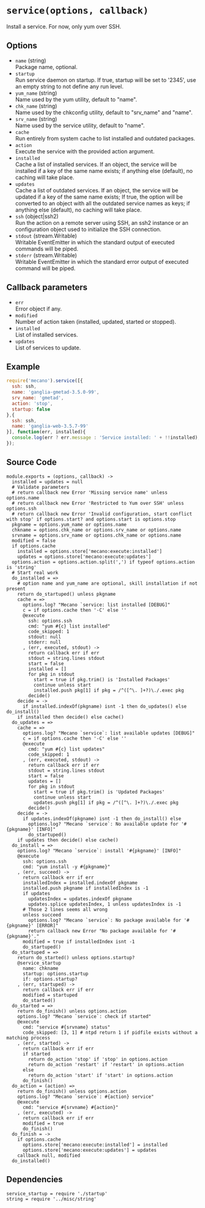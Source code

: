 
# `service(options, callback)`

Install a service. For now, only yum over SSH.

## Options

*   `name` (string)   
    Package name, optional.   
*   `startup`   
    Run service daemon on startup. If true, startup will be set to '2345', use
    an empty string to not define any run level.   
*   `yum_name` (string)   
    Name used by the yum utility, default to "name".   
*   `chk_name` (string)   
    Name used by the chkconfig utility, default to "srv_name" and "name".   
*   `srv_name` (string)   
    Name used by the service utility, default to "name".   
*   `cache`   
    Run entirely from system cache to list installed and outdated packages.   
*   `action`   
    Execute the service with the provided action argument.   
*   `installed`   
    Cache a list of installed services. If an object, the service will be
    installed if a key of the same name exists; if anything else (default), no
    caching will take place.   
*   `updates`   
    Cache a list of outdated services. If an object, the service will be updated
    if a key of the same name exists; If true, the option will be converted to
    an object with all the outdated service names as keys; if anything else
    (default), no caching will take place.   
*   `ssh` (object|ssh2)   
    Run the action on a remote server using SSH, an ssh2 instance or an
    configuration object used to initialize the SSH connection.   
*   `stdout` (stream.Writable)   
    Writable EventEmitter in which the standard output of executed commands will
    be piped.   
*   `stderr` (stream.Writable)   
    Writable EventEmitter in which the standard error output of executed command
    will be piped.   

## Callback parameters

*   `err`   
    Error object if any.   
*   `modified`   
    Number of action taken (installed, updated, started or stopped).   
*   `installed`   
    List of installed services.   
*   `updates`   
    List of services to update.   

## Example

```js
require('mecano').service([{
  ssh: ssh,
  name: 'ganglia-gmetad-3.5.0-99',
  srv_name: 'gmetad',
  action: 'stop',
  startup: false
},{
  ssh: ssh,
  name: 'ganglia-web-3.5.7-99'
}], function(err, installed){
  console.log(err ? err.message : 'Service installed: ' + !!installed);
});
```

## Source Code

    module.exports = (options, callback) ->
      installed = updates = null
      # Validate parameters
      # return callback new Error 'Missing service name' unless options.name
      # return callback new Error 'Restricted to Yum over SSH' unless options.ssh
      # return callback new Error 'Invalid configuration, start conflict with stop' if options.start? and options.start is options.stop
      pkgname = options.yum_name or options.name
      chkname = options.chk_name or options.srv_name or options.name
      srvname = options.srv_name or options.chk_name or options.name
      modified = false
      if options.cache
        installed = options.store['mecano:execute:installed']
        updates = options.store['mecano:execute:updates']
      options.action = options.action.split(',') if typeof options.action is 'string'
      # Start real work
      do_installed = =>
        # option name and yum_name are optional, skill installation if not present
        return do_startuped() unless pkgname
        cache = =>
          options.log? "Mecano `service: list installed [DEBUG]"
          c = if options.cache then '-C' else ''
          @execute
            ssh: options.ssh
            cmd: "yum #{c} list installed"
            code_skipped: 1
            stdout: null
            stderr: null
          , (err, executed, stdout) ->
            return callback err if err
            stdout = string.lines stdout
            start = false
            installed = []
            for pkg in stdout
              start = true if pkg.trim() is 'Installed Packages'
              continue unless start
              installed.push pkg[1] if pkg = /^([^\. ]+?)\./.exec pkg
            decide()
        decide = ->
          if installed.indexOf(pkgname) isnt -1 then do_updates() else do_install()
        if installed then decide() else cache()
      do_updates = =>
        cache = =>
          options.log? "Mecano `service`: list available updates [DEBUG]"
          c = if options.cache then '-C' else ''
          @execute
            cmd: "yum #{c} list updates"
            code_skipped: 1
          , (err, executed, stdout) ->
            return callback err if err
            stdout = string.lines stdout
            start = false
            updates = []
            for pkg in stdout
              start = true if pkg.trim() is 'Updated Packages'
              continue unless start
              updates.push pkg[1] if pkg = /^([^\. ]+?)\./.exec pkg
            decide()
        decide = ->
          if updates.indexOf(pkgname) isnt -1 then do_install() else
            options.log? "Mecano `service`: No available update for '#{pkgname}' [INFO]"
            do_startuped()
        if updates then decide() else cache()
      do_install = =>
        options.log? "Mecano `service`: install '#{pkgname}' [INFO]"
        @execute
          ssh: options.ssh
          cmd: "yum install -y #{pkgname}"
        , (err, succeed) ->
          return callback err if err
          installedIndex = installed.indexOf pkgname
          installed.push pkgname if installedIndex is -1
          if updates
            updatesIndex = updates.indexOf pkgname
            updates.splice updatesIndex, 1 unless updatesIndex is -1
          # Those 2 lines seems all wrong
          unless succeed
            options.log? "Mecano `service`: No package available for '#{pkgname}' [ERROR]"
            return callback new Error "No package available for '#{pkgname}'."
          modified = true if installedIndex isnt -1
          do_startuped()
      do_startuped = =>
        return do_started() unless options.startup?
        @service_startup
          name: chkname
          startup: options.startup
          if: options.startup?
        , (err, startuped) ->
          return callback err if err
          modified = startuped
          do_started()
      do_started = =>
        return do_finish() unless options.action
        options.log? "Mecano `service`: check if started"
        @execute
          cmd: "service #{srvname} status"
          code_skipped: [3, 1] # ntpd return 1 if pidfile exists without a matching process
        , (err, started) ->
          return callback err if err
          if started
            return do_action 'stop' if 'stop' in options.action
            return do_action 'restart' if 'restart' in options.action
          else
            return do_action 'start' if 'start' in options.action
          do_finish()
      do_action = (action) =>
        return do_finish() unless options.action
        options.log? "Mecano `service`: #{action} service"
        @execute
          cmd: "service #{srvname} #{action}"
        , (err, executed) ->
          return callback err if err
          modified = true
          do_finish()
      do_finish = ->
        if options.cache
          options.store['mecano:execute:installed'] = installed
          options.store['mecano:execute:updates'] = updates
        callback null, modified
      do_installed()

## Dependencies

    service_startup = require './startup'
    string = require '../misc/string'
